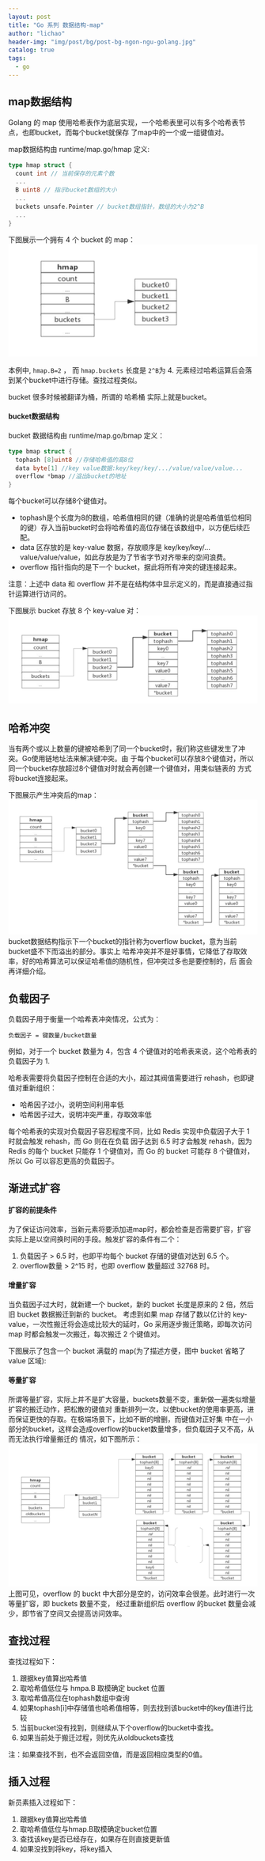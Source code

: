 ```yaml
---
layout: post
title: "Go 系列 数据结构-map"
author: "lichao"
header-img: "img/post/bg/post-bg-ngon-ngu-golang.jpg"
catalog: true
tags:
  - go
---
```


## map数据结构

Golang 的 map 使用哈希表作为底层实现，一个哈希表里可以有多个哈希表节点，也即bucket，而每个bucket就保存 了map中的一个或一组键值对。

map数据结构由 runtime/map.go/hmap 定义:

```go
type hmap struct { 
  count int // 当前保存的元素个数 
  ... 
  B uint8 // 指示bucket数组的大小 
  ... 
  buckets unsafe.Pointer // bucket数组指针，数组的大小为2^B 
  ... 
}
```
下图展示一个拥有 4 个 bucket 的 map：
![map](/img/post/lang/go/map.png)

本例中, ```hmap.B=2``` ， 而 ```hmap.buckets``` 长度是 ```2^B```为 4. 元素经过哈希运算后会落到某个bucket中进行存储。查找过程类似。

bucket 很多时候被翻译为桶，所谓的 哈希桶 实际上就是bucket。

####  bucket数据结构
bucket 数据结构由 runtime/map.go/bmap 定义：

```go
type bmap struct { 
  tophash [8]uint8 //存储哈希值的高8位
  data byte[1] //key value数据:key/key/key/.../value/value/value... 
  overflow *bmap //溢出bucket的地址 
}
```
每个bucket可以存储8个键值对。
- tophash是个长度为8的数组，哈希值相同的键（准确的说是哈希值低位相同的键）存入当前bucket时会将哈希值的高位存储在该数组中，以方便后续匹配。 
- data 区存放的是 key-value 数据，存放顺序是 key/key/key/…value/value/value，如此存放是为了节省字节对齐带来的空间浪费。 
- overflow 指针指向的是下一个 bucket，据此将所有冲突的键连接起来。
  
注意：上述中 data 和 overflow 并不是在结构体中显示定义的，而是直接通过指针运算进行访问的。

下图展示 bucket 存放 8 个 key-value 对：
![map](/img/post/lang/go/hmap.png)

## 哈希冲突

当有两个或以上数量的键被哈希到了同一个bucket时，我们称这些键发生了冲突。Go使用链地址法来解决键冲突。由 于每个bucket可以存放8个键值对，所以同一个bucket存放超过8个键值对时就会再创建一个键值对，用类似链表的 方式将bucket连接起来。

下图展示产生冲突后的map：
![map](/img/post/lang/go/bucket.png)
bucket数据结构指示下一个bucket的指针称为overflow bucket，意为当前bucket盛不下而溢出的部分。事实上 哈希冲突并不是好事情，它降低了存取效率，好的哈希算法可以保证哈希值的随机性，但冲突过多也是要控制的，后 面会再详细介绍。

## 负载因子
负载因子用于衡量一个哈希表冲突情况，公式为：

```
负载因子 = 键数量/bucket数量
```
例如，对于一个 bucket 数量为 4，包含 4 个键值对的哈希表来说，这个哈希表的负载因子为 1.

哈希表需要将负载因子控制在合适的大小，超过其阀值需要进行 rehash，也即键值对重新组织： 
- 哈希因子过小，说明空间利用率低
- 哈希因子过大，说明冲突严重，存取效率低 

每个哈希表的实现对负载因子容忍程度不同，比如 Redis 实现中负载因子大于 1 时就会触发 rehash，而 Go 则在在负载 因子达到 6.5 时才会触发 rehash，因为 Redis 的每个 bucket 只能存 1 个键值对，而 Go 的 bucket 可能存 8 个键值对， 所以 Go 可以容忍更高的负载因子。

## 渐进式扩容
#### 扩容的前提条件
为了保证访问效率，当新元素将要添加进map时，都会检查是否需要扩容，扩容实际上是以空间换时间的手段。触发扩容的条件有二个： 
1. 负载因子 > 6.5 时，也即平均每个 bucket 存储的键值对达到 6.5 个。 
2. overflow数量 > 2^15 时，也即 overflow 数量超过 32768 时。
  
#### 增量扩容
当负载因子过大时，就新建一个 bucket，新的 bucket 长度是原来的 2 倍，然后旧 bucket 数据搬迁到新的 bucket。 考虑到如果 map 存储了数以亿计的 key-value，一次性搬迁将会造成比较大的延时，Go 采用逐步搬迁策略，即每次访问 map 时都会触发一次搬迁，每次搬迁 2 个键值对。 

下图展示了包含一个 bucket 满载的 map(为了描述方便，图中 bucket 省略了 value 区域):


#### 等量扩容
所谓等量扩容，实际上并不是扩大容量，buckets数量不变，重新做一遍类似增量扩容的搬迁动作，把松散的键值对 重新排列一次，以使bucket的使用率更高，进而保证更快的存取。在极端场景下，比如不断的增删，而键值对正好集 中在一小部分的bucket，这样会造成overflow的bucket数量增多，但负载因子又不高，从而无法执行增量搬迁的 情况，如下图所示：
![等量扩容](/img/post/lang/go/等量扩容.png)
上图可见，overflow 的 buckt 中大部分是空的，访问效率会很差。此时进行一次等量扩容，即 buckets 数量不变， 经过重新组织后 overflow 的bucket 数量会减少，即节省了空间又会提高访问效率。

## 查找过程
查找过程如下： 
1. 跟据key值算出哈希值 
2. 取哈希值低位与 hmpa.B 取模确定 bucket 位置 
3. 取哈希值高位在tophash数组中查询 
4. 如果tophash[i]中存储值也哈希值相等，则去找到该bucket中的key值进行比较 
5. 当前bucket没有找到，则继续从下个overflow的bucket中查找。 
6. 如果当前处于搬迁过程，则优先从oldbuckets查找 

注：如果查找不到，也不会返回空值，而是返回相应类型的0值。

## 插入过程
新员素插入过程如下： 
1. 跟据key值算出哈希值 
2. 取哈希值低位与hmap.B取模确定bucket位置 
3. 查找该key是否已经存在，如果存在则直接更新值 
4. 如果没找到将key，将key插入